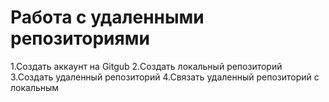 ﻿# Работа с удаленными репозиториями
1.Создать аккаунт на Gitgub
2.Создать локальный репозиторий
3.Создать удаленный репозиторий 
4.Связать удаленный репозиторий   с локальным
